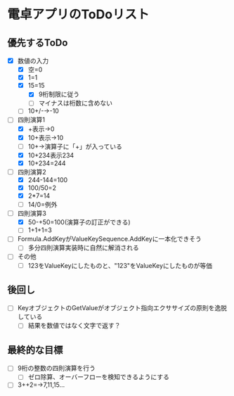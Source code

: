 # 電卓アプリのToDoリスト

## 優先するToDo

* [x] 数値の入力
  * [x] 空=0
  * [x] 1=1
  * [x] 15=15
    * [x] 9桁制限に従う
    * [ ] マイナスは桁数に含めない
  * [ ] 10+/-→-10  
* [ ] 四則演算1
  * [x] +表示→0
  * [x] 10+表示→10
  * [ ] 10+→演算子に「+」が入っている
  * [x] 10+234表示234
  * [x] 10+234=244
* [ ] 四則演算2
  * [x] 244-144=100
  * [x] 100/50=2
  * [x] 2*7=14
  * [ ] 14/0=例外
* [ ] 四則演算3
  * [x] 50-+50=100(演算子の訂正ができる)
  * [ ] 1+1+1=3
* [ ] Formula.AddKeyがValueKeySequence.AddKeyに一本化できそう
  * [ ] 多分四則演算実装時に自然に解消される
* [ ] その他
  * [ ] 123をValueKeyにしたものと、"123"をValueKeyにしたものが等価

## 後回し

* [ ] KeyオブジェクトのGetValueがオブジェクト指向エクササイズの原則を逸脱している
  * [ ] 結果を数値ではなく文字で返す？

## 最終的な目標

* [ ] 9桁の整数の四則演算を行う
  * [ ] ゼロ除算、オーバーフローを検知できるようにする
* [ ] 3++2=→7,11,15...
